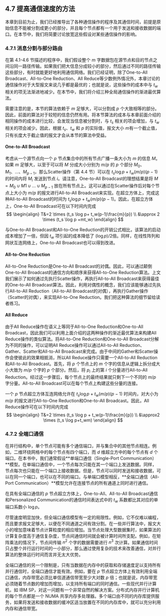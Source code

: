 ## 4.7 提高通信速度的方法

本章到目前为止，我们已经推导出了各种通信操作的程序及其通信时间，前提是原始信息不能被分割成更小的部分，并且每个节点都有一个用于发送和接收数据的端口。在本节中，我们将简要讨论放宽这些假设对某些通信操作的影响。

### 4.7.1 消息分割与部分路由

在第 4.1-4.6 节描述的程序中，我们假设整个 $m$ 字数据包在源节点和目的节点之间沿同一路径传输。如果我们把大信息分成较小的部分，然后通过不同的路径传输这些部分，有时就能更好地利用通信网络。我们已经证明，除了One-to-All Broadcast、All-to-One Reduction、All Reduce等少数例外情况外，本章讨论的通信操作对于大型报文来说几乎都是最优的；也就是说，这些操作的成本中与 $t_w$ 相关的项无法渐进地减少。在本节中，我们将介绍三种全局通信操作的渐进最优算法。

需要注意的是，本节的算法依赖于 $m$ 足够大，可以分割成 $p$ 个大致相等的部分。因此，前面的算法对于较短的信息仍然有用。将本节算法的成本与本章前面介绍的相同操作的成本进行比较，会发现当信息被分割时，与 $t_s$ 相关的项会增加，与 $t_w$ 相关的项会减少。因此，根据 $t_s$、$t_w$ 和 $p$ 的实际值，报文大小 $m$​ 有一个截止值，只有长度大于截止值的报文才会从本节的算法中受益。

#### One-to-All Broadcast

考虑从一个源节点向一个 $p$ 节点集合中的所有节点广播一条大小为 $m$ 的信息 $M$。如果 $m$ 足够大，以至于可以将 $M$ 分成大小分别为 $m/p$ 的 $p$ 个部分 $M_0$、$M_1$、...、$M_{p-1}$，那么Scatter操作（第 4.4 节）可以在 $t_s \log p + t_w(m/p)(p - 1)$ 的时间内将 $M_i$ 发送到节点 $i$。请注意，One-to-All Broadcast的理想结果是将 $M=M_0 \cup M1 \cup ... \cup M_{p-1}$ 放在所有节点上。这可以通过在Scatter操作后对每个节点上大小为 $m/p$ 的报文进行All-to-All Broadcast来实现。在超立方体上，完成这种All-to-All Broadcast的时间为 $t_s \log p + t_w(m/p)(p - 1)$​。因此，在超立方体上，One-to-All Broadcast可在以下时间内完成
$$
\begin{align}
T&=2 \times (t_s \log p+ t_w(p-1)\frac{m}{p}) \\
&\approx 2 \times (t_s \log p +mt_w)
\end{align}
$$

与One-to-All Broadcast和All-to-One Reduction的开销公式相比，该算法的启动成本增加了一倍，但因 $t_w$ 项引起的成本降低了 $(\log p)/2$​ 倍。同样，在线性阵列和网状互连网络上，One-to-All Broadcast也可以得到改进。

#### All-to-One Reduction

All-to-One Reduction是One-to-All Broadcast的对偶。因此，可以通过颠倒One-to-All Broadcast的通信方向和顺序来获得All-to-One Reduction算法。上文我们展示了如何通过先执行Scatter操作，再执行All-to-All Broadcast来获得最佳的One-to-All Broadcast算法。因此，利用对偶性的概念，我们应该能够通过先执行All-to-All Reduction（All-to-All Broadcast的对偶），再执行Gather操作（Scatter的对偶），来实现All-to-One Reduction。我们把这种算法的细节留给读者练习。

#### All Reduce

由于All Reduce操作在语义上等同于All-to-One Reduction和One-to-All Broadcast，因此我们可以利用上面介绍的这两种操作的渐近最优算法来构建All Reduce操作的类似算法。将All-to-One Reduction和One-to-All Broadcast分解为不同的操作，可以证明All Reduce操作可以通过All-to-All Reduction、Gather、Scatter和All-to-All Broadcast来完成。由于中间的Gather和Scatter操作会使彼此的效果相抵消，所以All Reduce操作只需要一个All-to-All Reduction和All-to-All Broadcast。首先，将 $p$ 个节点上的 $m$ 个字的信息从逻辑上拆分成大小大致为 $m/p$ 个字的 $p$ 个部分。然后，将 $p_i$ 上的第 $i$ 个分量进行All-to-All Reduction。经过这一步骤后，每个节点上的最终结果就只剩下一个不同的 $m/p$​ 字分量。All-to-All Broadcast可以在每个节点上构建这些分量的连接。

一个 $p$ 节点超立方体互连网络允许在 $t_s \log p + t_w(m/p)(p - 1)$ 时间内，对大小为 $m/p$ 的报文进行All-to-One Reduction和One-to-All Broadcast。因此，All Reduce操作可在以下时间内完成
$$
\begin{align}
T&=2 \times (t_s \log p + t_w(p-1)\frac{m}{p}) \\
&\approx2 \times (t_s \log p+t_wm)
\end{align}
$$

### 4.7.2 全端口通信

在并行结构中，单个节点可能有多个通信端口，并与集合中的其他节点相连。例如，二维环绕网格中的每个节点有四个端口，而 $d$ 维超立方中的每个节点有 $d$ 个端口。在本书中，我们通常假设**单端口通信（Single-Port Communication）**模型。在单端口通信中，一个节点每次只能在其一个端口上发送数据。同样，节点每次也只能在一个端口上接收数据。但是，节点可以同时发送和接收数据，可以在同一个端口，也可以在不同的端口。与单端口模型相反，**全端口通信（All-Port Communication）**模型允许在连接节点的所有通道上同时进行通信。

在具有全端口通信的 $p$ 节点超立方体上，One-to-All、All-to-All Broadcast通信和Personalized Communication的通信时间表达式中的 $t_w$ 系数都比其对应的单端口系数小 $\log p$。

尽管速度明显加快，但全端口通信模型有一定的局限性。例如，它不仅难以编程，而且要求报文足够大，以便在不同通道之间有效分割。在一些并行算法中，报文大小的增加意味着节点计算粒度的相应增加。当节点处理大型数据集时，如果算法的计算复杂度高于通信复杂度，节点间通信时间就会被计算时间所支配。例如，在矩阵乘法的情况下，节点间传输 $n^2$ 个字的数据需要进行 $n^3$ 次计算。如果通信时间只占整个并行运行时间的一小部分，那么通过使用复杂的技术来改善通信，对并行算法的整体运行时间而言并无太大优势。

全端口通信的另一个限制是，只有当数据在内存中的获取和存储速度足以支持所有并行通信时，全端口通信才能有效。例如，要在 $p$ 节点超立方体上有效利用全端口通信，内存带宽必须比单信道通信带宽至少大对数 $p$ 倍；也就是说，内存带宽必须随着节点数的增加而增加，以支持所有端口的同时通信。一些现代并行计算机，如 IBM SP，对这一问题有一个非常自然的解决方案。分布式内存并行计算机的每个节点都是一个 NUMA 共享内存多处理器。多个端口由不同的内存库提供服务，如果将发送和接收数据的缓冲区适当放置在不同的内存库中，就可以充分利用内存和通信带宽。
